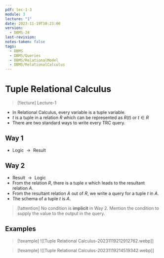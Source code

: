 ```yaml
---
pdf: lec-1-3
module: 3
lecture: "1"
date: 2023-11-19T10:23:00
version:
  - DBMS-24
last-revision: 
notes-taken: false
tags:
  - DBMS
  - DBMS/Queries
  - DBMS/RelationalModel
  - DBMS/RelationalCalculus
---
```

# Tuple Relational Calculus
> [!lecture] Lecture-1

- In Relational Calculus, every variable is a tuple variable.
- ${} t {}$ is a tuple in a relation $R$ which can be represented as ${} R(t) {}$ or ${} t \in R {}$
- There are two standard ways to write every TRC query.

## Way 1
- Logic ${} \rightarrow {}$ Result

## Way 2
- Result ${} \rightarrow {}$ Logic
- From the relation $R$, there is a tuple $x$ which leads to the resultant relation $A$.
- From the resultant relation $A$ out of ${} R {}$, we write a query for a tuple $t$ in ${} A$.
- The schema of a tuple $t$ is $A$.

> [!attention] 
> No condition is **implicit** in Way 2. Mention the condition to supply the value to the output in the query.

## Examples

> [!example] 
> ![[Tuple Relational Calculus-20231119212912762.webp]]

> [!example] 
> ![[Tuple Relational Calculus-20231119214519342.webp]]
